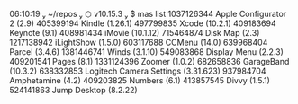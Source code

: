  06:10:19  ~/repos  ⬡ v10.15.3 
$ mas list
1037126344 Apple Configurator 2 (2.9)
405399194 Kindle (1.26.1)
497799835 Xcode (10.2.1)
409183694 Keynote (9.1)
408981434 iMovie (10.1.12)
715464874 Disk Map (2.3)
1217138942 iLightShow (1.5.0)
603117688 CCMenu (14.0)
639968404 Parcel (3.4.6)
1381446741 Winds (3.1.10)
549083868 Display Menu (2.2.3)
409201541 Pages (8.1)
1331124396 Zoomer (1.0.2)
682658836 GarageBand (10.3.2)
638332853 Logitech Camera Settings (3.31.623)
937984704 Amphetamine (4.2)
409203825 Numbers (6.1)
413857545 Divvy (1.5.1)
524141863 Jump Desktop (8.2.22)